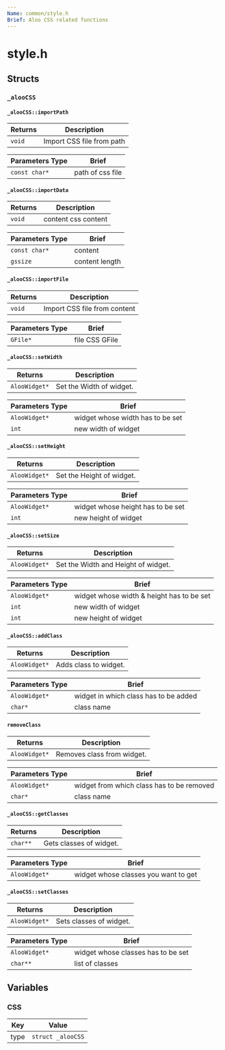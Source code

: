 ```yaml
---
Name: common/style.h
Brief: Aloo CSS related functions
---
```


# style.h

## Structs

### `_alooCSS`

#### `_alooCSS::importPath`

| Returns | Description               |
| ------- | ------------------------- |
| `void`  | Import CSS file from path |

| Parameters Type | Brief            |
| --------------- | ---------------- |
| `const char*`   | path of css file |

#### `_alooCSS::importData`

| Returns | Description         |
| ------- | ------------------- |
| `void`  | content css content |

| Parameters Type | Brief          |
| --------------- | -------------- |
| `const char*`   | content        |
| `gssize`        | content length |

#### `_alooCSS::importFile`

| Returns | Description                  |
| ------- | ---------------------------- |
| `void`  | Import CSS file from content |

| Parameters Type | Brief          |
| --------------- | -------------- |
| `GFile*`        | file CSS GFile |

#### `_alooCSS::setWidth`

| Returns       | Description              |
| ------------- | ------------------------ |
| `AlooWidget*` | Set the Width of widget. |

| Parameters Type | Brief                            |
| --------------- | -------------------------------- |
| `AlooWidget*`   | widget whose width has to be set |
| `int`           | new width of widget              |

#### `_alooCSS::setHeight`

| Returns       | Description               |
| ------------- | ------------------------- |
| `AlooWidget*` | Set the Height of widget. |

| Parameters Type | Brief                             |
| --------------- | --------------------------------- |
| `AlooWidget*`   | widget whose height has to be set |
| `int`           | new height of widget              |

#### `_alooCSS::setSize`

| Returns       | Description                         |
| ------------- | ----------------------------------- |
| `AlooWidget*` | Set the Width and Height of widget. |

| Parameters Type | Brief                                     |
| --------------- | ----------------------------------------- |
| `AlooWidget*`   | widget whose width & height has to be set |
| `int`           | new width of widget                       |
| `int`           | new height of widget                      |

#### `_alooCSS::addClass`

| Returns       | Description           |
| ------------- | --------------------- |
| `AlooWidget*` | Adds class to widget. |

| Parameters Type | Brief                                 |
| --------------- | ------------------------------------- |
| `AlooWidget*`   | widget in which class has to be added |
| `char*`         | class name                            |

#### `removeClass`

| Returns       | Description                |
| ------------- | -------------------------- |
| `AlooWidget*` | Removes class from widget. |

| Parameters Type | Brief                                     |
| --------------- | ----------------------------------------- |
| `AlooWidget*`   | widget from which class has to be removed |
| `char*`         | class name                                |

#### `_alooCSS::getClasses`

| Returns  | Description             |
| -------- | ----------------------- |
| `char**` | Gets classes of widget. |

| Parameters Type | Brief                                |
| --------------- | ------------------------------------ |
| `AlooWidget*`   | widget whose classes you want to get |

#### `_alooCSS::setClasses`

| Returns       | Description             |
| ------------- | ----------------------- |
| `AlooWidget*` | Sets classes of widget. |

| Parameters Type | Brief                              |
| --------------- | ---------------------------------- |
| `AlooWidget*`   | widget whose classes has to be set |
| `char**`        | list of classes                    |

## Variables

### CSS

| Key  | Value             |
| ---- | ----------------- |
| type | `struct _alooCSS` |
